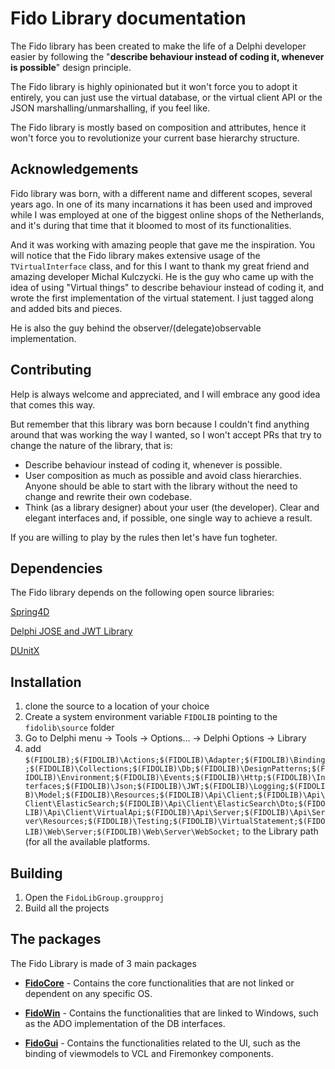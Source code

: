 

# Fido Library documentation

The Fido library has been created to make the life of a Delphi developer easier by following the "**describe behaviour instead of coding it, whenever is possible**" design principle.

The Fido library is highly opinionated but it won't force you to adopt it entirely, you can just use the virtual database, or the virtual client API or the JSON marshalling/unmarshalling, if you feel like.

The Fido library is mostly based on composition and attributes, hence it won't force you to revolutionize your current base hierarchy structure.

## Acknowledgements

Fido library was born, with a different name and different scopes, several years ago. In one of its many incarnations it has been used and improved while I was employed at one of the biggest online shops of the Netherlands, and it's during that time that it bloomed to most of its functionalities.

And it was working with amazing people that gave me the inspiration. You will notice that the Fido library makes extensive usage of the `TVirtualInterface` class, and for this I want to thank my great friend and amazing developer Michal Kulczycki. He is the guy who came up with the idea of using "Virtual things" to describe behaviour instead of coding it, and wrote the first implementation of the virtual statement. I just tagged along and added bits and pieces. 

He is also the guy behind the observer/(delegate)observable implementation.

## Contributing

Help is always welcome and appreciated, and I will embrace any good idea that comes this way.

But remember that this library was born because I couldn't find anything around that was working the way I wanted, so I won't accept PRs that try to change the nature of the library, that is:

- Describe behaviour instead of coding it, whenever is possible.
- User composition as much as possible and avoid class hierarchies. Anyone should be able to start with the library without the need to change and rewrite their own codebase.
- Think (as a library designer) about your user (the developer). Clear and elegant interfaces and, if possible, one single way to achieve a result.

If you are willing to play by the rules then let's have fun togheter. 

## Dependencies

The Fido library depends on the following open source libraries:

[Spring4D](https://bitbucket.org/sglienke/spring4d/src/master/)

[Delphi JOSE and JWT Library](https://github.com/paolo-rossi/delphi-jose-jwt)

[DUnitX](https://github.com/VSoftTechnologies/DUnitX)

## Installation

1) clone the source to a location of your choice
2) Create a system environment variable `FIDOLIB` pointing to the `fidolib\source` folder
3) Go to Delphi menu -> Tools -> Options... -> Delphi Options  -> Library
4) add `$(FIDOLIB);$(FIDOLIB)\Actions;$(FIDOLIB)\Adapter;$(FIDOLIB)\Binding;$(FIDOLIB)\Collections;$(FIDOLIB)\Db;$(FIDOLIB)\DesignPatterns;$(FIDOLIB)\Environment;$(FIDOLIB)\Events;$(FIDOLIB)\Http;$(FIDOLIB)\Interfaces;$(FIDOLIB)\Json;$(FIDOLIB)\JWT;$(FIDOLIB)\Logging;$(FIDOLIB)\Model;$(FIDOLIB)\Resources;$(FIDOLIB)\Api\Client;$(FIDOLIB)\Api\Client\ElasticSearch;$(FIDOLIB)\Api\Client\ElasticSearch\Dto;$(FIDOLIB)\Api\Client\VirtualApi;$(FIDOLIB)\Api\Server;$(FIDOLIB)\Api\Server\Resources;$(FIDOLIB)\Testing;$(FIDOLIB)\VirtualStatement;$(FIDOLIB)\Web\Server;$(FIDOLIB)\Web\Server\WebSocket;` to the Library path (for all the available platforms.

## Building

1) Open the `FidoLibGroup.groupproj`
2) Build all the projects

## The packages

The Fido Library is made of 3 main packages

- **[FidoCore](./FidoCore.md)** - Contains the core functionalities that are not linked or dependent on any specific OS.

- **[FidoWin](./FidoWin.md)** - Contains the functionalities that are linked to Windows, such as the ADO implementation of the DB interfaces.

- **[FidoGui](./FidoGui.md)** - Contains the functionalities related to the UI, such as the binding of viewmodels to VCL and Firemonkey components.

  

